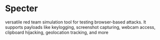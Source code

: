 # Specter
 versatile red team simulation tool for testing browser-based attacks. It supports payloads like keylogging, screenshot capturing, webcam access, clipboard hijacking, geolocation tracking, and more
